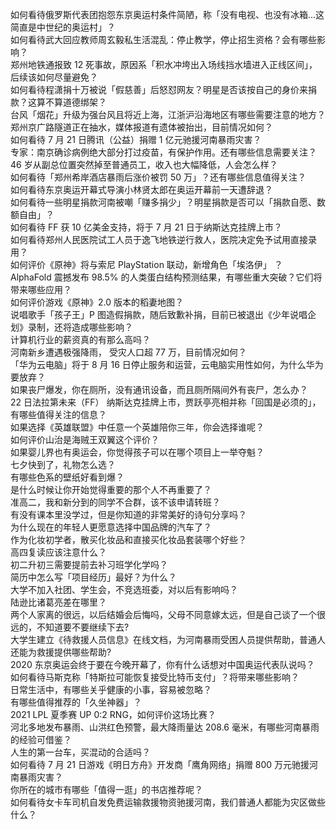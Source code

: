 如何看待俄罗斯代表团抱怨东京奥运村条件简陋，称「没有电视、也没有冰箱…这简直是中世纪的奥运村」？  
如何看待武大回应教师周玄毅私生活混乱：停止教学，停止招生资格？会有哪些影响？  
郑州地铁通报致 12 死事故，原因系「积水冲垮出入场线挡水墙进入正线区间」，后续该如何尽量避免？  
如何看待程潇捐十万被说「假慈善」后怒怼网友？明星是否该按自己的身价来捐款？这算不算道德绑架？  
台风「烟花」升级为强台风且将近上海，江浙沪沿海地区有哪些需要注意的地方？  
郑州京广路隧道正在抽水，媒体报道有遗体被抬出，目前情况如何？  
如何看待 7 月 21 日腾讯（公益）捐赠 1 亿元驰援河南暴雨灾害？  
专家：南京确诊病例绝大部分打过疫苗，有保护作用。还有哪些信息需要关注？  
46 岁从副总位置突然掉至普通员工，收入也大幅降低，人会怎么样？  
如何看待「郑州希岸酒店暴雨后涨价被罚 50 万」？还有哪些信息值得关注？  
如何看待东京奥运开幕式导演小林贤太郎在奥运开幕前一天遭辞退？  
如何看待一些明星捐款河南被嘲「赚多捐少」？明星捐款是否可以「捐款自愿、数额自由」？  
如何看待 FF 获 10 亿美金支持，将于 7 月 21 日于纳斯达克挂牌上市？  
如何看待郑州人民医院试工人员于逸飞地铁逆行救人，医院决定免予试用直接录用？  
如何评价《原神》将与索尼 PlayStation 联动，新增角色「埃洛伊」 ？  
AlphaFold 震撼发布 98.5% 的人类蛋白结构预测结果，有哪些重大突破？它们将带来哪些应用？  
如何评价游戏《原神》2.0 版本的稻妻地图？  
说唱歌手「孩子王」P 图造假捐款，随后致歉补捐，目前已被退出《少年说唱企划》录制，还将造成哪些影响？  
计算机行业的薪资真的有那么高吗？  
河南新乡遭遇极强降雨， 受灾人口超 77 万，目前情况如何？  
「华为云电脑」将于 8 月 16 日停止服务和运营，云电脑实用性如何，为什么华为要放弃？  
如果丧尸爆发，你在厕所，没有通讯设备，而且厕所隔间外有丧尸，怎么办？  
22 日法拉第未来（FF） 纳斯达克挂牌上市，贾跃亭亮相并称「回国是必须的」，有哪些值得关注的信息？  
如果选择《英雄联盟》中任意一个英雄陪你三年，你会选择谁呢？  
如何评价山治是海贼王双翼这个评价？  
如果婴儿界也有奥运会，你觉得孩子可以在哪个项目上一举夺魁？  
七夕快到了，礼物怎么选？  
有哪些色系的壁纸好看到爆？  
是什么时候让你开始觉得重要的那个人不再重要了？  
准高二，我和新分到的同学不合群，该不该申请转班？  
有没有课本里没学过，但是你知道的非常美好的诗句分享吗？  
为什么现在的年轻人更愿意选择中国品牌的汽车了？  
作为化妆初学者，散买化妆品和直接买化妆品套装哪个好些？  
高四复读应该注意什么？  
初二升初三需要提前去补习班学化学吗？  
简历中怎么写「项目经历」最好？为什么？  
大学不加入社团、学生会，不竞选班委，对以后有影响吗？  
陆逊比诸葛亮差在哪里？  
两个人家离的很远，以后结婚会后悔吗，父母不同意嫁太远，但是自己谈了一个很远的，不知道要不要继续下去?  
大学生建立《待救援人员信息》在线文档，为河南暴雨受困人员提供帮助，普通人还能为救援提供哪些帮助?  
2020 东京奥运会终于要在今晚开幕了，你有什么话想对中国奥运代表队说吗？  
如何看待马斯克称「特斯拉可能恢复接受比特币支付」？将带来哪些影响？  
日常生活中，有哪些关乎健康的小事，容易被忽略？  
有哪些值得推荐的「久坐神器」？  
2021 LPL 夏季赛 UP 0:2 RNG，如何评价这场比赛？  
河北多地发布暴雨、山洪红色预警，最大降雨量达 208.6 毫米，有哪些河南暴雨的经验可借鉴？  
人生的第一台车，买混动的合适吗？  
如何看待 7 月 21 日游戏《明日方舟》开发商「鹰角网络」捐赠 800 万元驰援河南暴雨灾害？  
你所在的城市有哪些「值得一逛」的书店推荐呢？  
如何看待女卡车司机自发免费运输救援物资驰援河南，我们普通人都能为灾区做些什么？  
